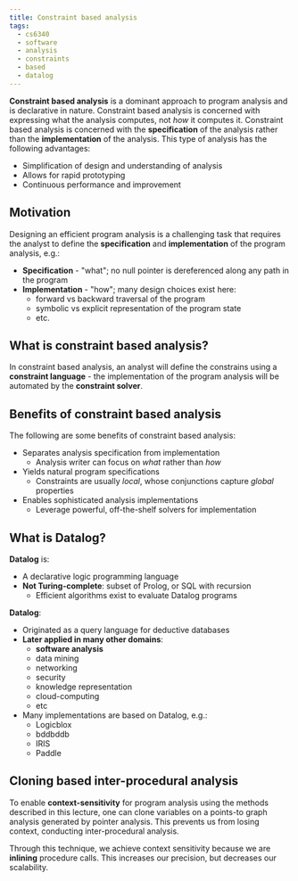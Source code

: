 ```yaml
---
title: Constraint based analysis
tags:
  - cs6340
  - software
  - analysis
  - constraints
  - based
  - datalog
---
```


**Constraint based analysis** is a dominant approach to program analysis and is
declarative in nature. Constraint based analysis is concerned with expressing
what the analysis computes, not _how_ it computes it. Constraint based analysis
is concerned with the **specification** of the analysis rather than the
**implementation** of the analysis. This type of analysis has the following
advantages:

- Simplification of design and understanding of analysis
- Allows for rapid prototyping
- Continuous performance and improvement

## Motivation

Designing an efficient program analysis is a challenging task that requires the
analyst to define the **specification** and **implementation** of the program
analysis, e.g.:

- **Specification** - "what"; no null pointer is dereferenced along any path in
  the program
- **Implementation** - "how"; many design choices exist here:
  - forward vs backward traversal of the program
  - symbolic vs explicit representation of the program state
  - etc.

## What is constraint based analysis?

In constraint based analysis, an analyst will define the constrains using a
**constraint language** - the implementation of the program analysis will be
automated by the **constraint solver**.

## Benefits of constraint based analysis

The following are some benefits of constraint based analysis:

- Separates analysis specification from implementation
  - Analysis writer can focus on _what_ rather than _how_
- Yields natural program specifications
  - Constraints are usually _local_, whose conjunctions capture _global_
    properties
- Enables sophisticated analysis implementations
  - Leverage powerful, off-the-shelf solvers for implementation

## What is Datalog?

**Datalog** is:

- A declarative logic programming language
- **Not Turing-complete**: subset of Prolog, or SQL with recursion
  - Efficient algorithms exist to evaluate Datalog programs

**Datalog**:

- Originated as a query language for deductive databases
- **Later applied in many other domains**:
  - **software analysis**
  - data mining
  - networking
  - security
  - knowledge representation
  - cloud-computing
  - etc
- Many implementations are based on Datalog, e.g.:
  - Logicblox
  - bddbddb
  - IRIS
  - Paddle

## Cloning based inter-procedural analysis

To enable **context-sensitivity** for program analysis using the methods
described in this lecture, one can clone variables on a points-to graph analysis
generated by pointer analysis. This prevents us from losing context, conducting
inter-procedural analysis.

Through this technique, we achieve context sensitivity because we are
**inlining** procedure calls. This increases our precision, but decreases our
scalability.
